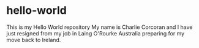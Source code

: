 # hello-world
This is my Hello World repository
My name is Charlie Corcoran and I have just resigned from my job in Laing O'Rourke Australia preparing for my move back to Ireland. 

